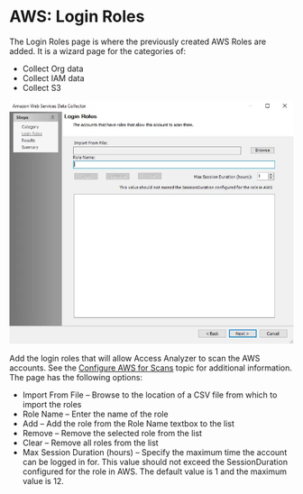 # AWS: Login Roles

The Login Roles page is where the previously created AWS Roles are added. It is a wizard page for
the categories of:

- Collect Org data
- Collect IAM data
- Collect S3

![AWS Query Login Roles](../../../../../../static/img/product_docs/accessanalyzer/admin/datacollector/aws/loginroles.webp)

Add the login roles that will allow Access Analyzer to scan the AWS accounts. See the
[Configure AWS for Scans](../../../requirements/target/config/aws.md) topic for additional
information. The page has the following options:

- Import From File – Browse to the location of a CSV file from which to import the roles
- Role Name – Enter the name of the role
- Add – Add the role from the Role Name textbox to the list
- Remove – Remove the selected role from the list
- Clear – Remove all roles from the list
- Max Session Duration (hours) – Specify the maximum time the account can be logged in for. This
  value should not exceed the SessionDuration configured for the role in AWS. The default value is 1
  and the maximum value is 12.
